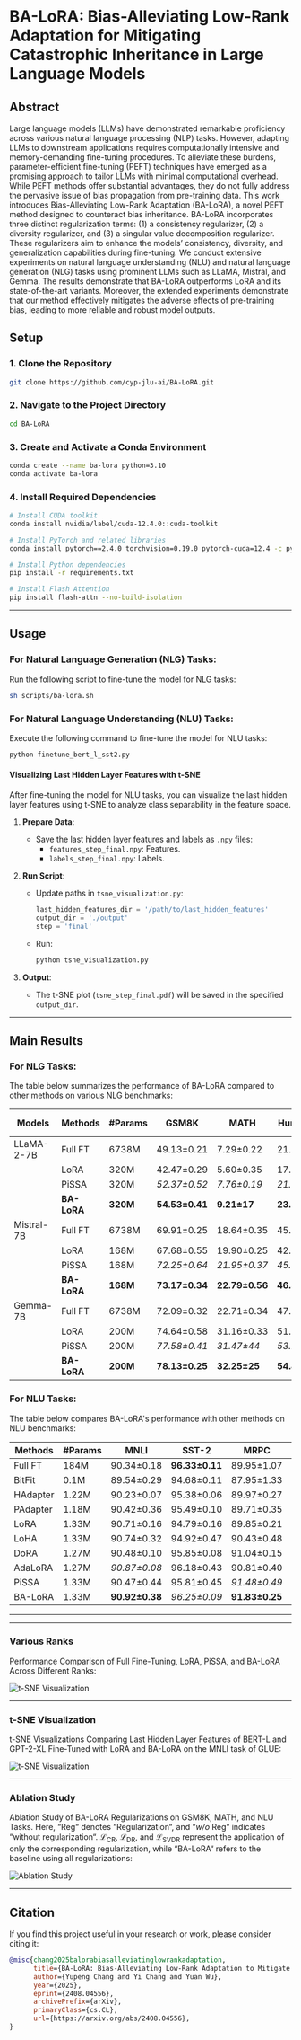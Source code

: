 
# BA-LoRA: Bias-Alleviating Low-Rank Adaptation for Mitigating Catastrophic Inheritance in Large Language Models

## Abstract

Large language models (LLMs) have demonstrated remarkable proficiency across various natural language processing (NLP) tasks. However, adapting LLMs to downstream applications requires computationally intensive and memory-demanding fine-tuning procedures. To alleviate these burdens, parameter-efficient fine-tuning (PEFT) techniques have emerged as a promising approach to tailor LLMs with minimal computational overhead. While PEFT methods offer substantial advantages, they do not fully address the pervasive issue of bias propagation from pre-training data. This work introduces Bias-Alleviating Low-Rank Adaptation (BA-LoRA), a novel PEFT method designed to counteract bias inheritance. BA-LoRA incorporates three distinct regularization terms: (1) a consistency regularizer, (2) a diversity regularizer, and (3) a singular value decomposition regularizer. These regularizers aim to enhance the models’ consistency, diversity, and generalization capabilities during fine-tuning. We conduct extensive experiments on natural language understanding (NLU) and natural language generation (NLG) tasks using prominent LLMs such as LLaMA, Mistral, and Gemma. The results demonstrate that BA-LoRA outperforms LoRA and its state-of-the-art variants. Moreover, the extended experiments demonstrate that our method effectively mitigates the adverse effects of pre-training bias, leading to more reliable and robust model outputs.


## Setup

### 1. Clone the Repository
```bash
git clone https://github.com/cyp-jlu-ai/BA-LoRA.git
```

### 2. Navigate to the Project Directory
```bash
cd BA-LoRA
```

### 3. Create and Activate a Conda Environment
```bash
conda create --name ba-lora python=3.10
conda activate ba-lora
```

### 4. Install Required Dependencies
```bash
# Install CUDA toolkit
conda install nvidia/label/cuda-12.4.0::cuda-toolkit

# Install PyTorch and related libraries
conda install pytorch==2.4.0 torchvision=0.19.0 pytorch-cuda=12.4 -c pytorch -c nvidia

# Install Python dependencies
pip install -r requirements.txt

# Install Flash Attention
pip install flash-attn --no-build-isolation
```

---

## Usage

### For Natural Language Generation (NLG) Tasks:
Run the following script to fine-tune the model for NLG tasks:
```bash
sh scripts/ba-lora.sh
```

### For Natural Language Understanding (NLU) Tasks:
Execute the following command to fine-tune the model for NLU tasks:
```bash
python finetune_bert_l_sst2.py
```

#### Visualizing Last Hidden Layer Features with t-SNE

After fine-tuning the model for NLU tasks, you can visualize the last hidden layer features using t-SNE to analyze class separability in the feature space.

1. **Prepare Data**:
   - Save the last hidden layer features and labels as `.npy` files:
     - `features_step_final.npy`: Features.
     - `labels_step_final.npy`: Labels.

2. **Run Script**:
   - Update paths in `tsne_visualization.py`:
     ```python
     last_hidden_features_dir = '/path/to/last_hidden_features'
     output_dir = './output'
     step = 'final'
     ```
   - Run:
     ```bash
     python tsne_visualization.py
     ```

3. **Output**:
   - The t-SNE plot (`tsne_step_final.pdf`) will be saved in the specified `output_dir`.


---

## Main Results

### For NLG Tasks:
The table below summarizes the performance of BA-LoRA compared to other methods on various NLG benchmarks:

| **Models**       | **Methods** | **#Params** | **GSM8K**            | **MATH**             | **HumanEval**        | **MBPP**             | **MT-Bench**         | **Avg**  |
|-------------------|-------------|-------------|-----------------------|-----------------------|-----------------------|-----------------------|-----------------------|----------|
| LLaMA-2-7B       | Full FT     | 6738M       | 49.13±0.21            | 7.29±0.22             | 21.20±0.30            | _35.59±0.25_          | _4.91±0.01_           | 23.62    |
|                  | LoRA        | 320M        | 42.47±0.29            | 5.60±0.35             | 17.03±0.61            | 32.77±0.46            | 4.62±0.11             | 20.50    |
|                  | PiSSA       | 320M        | _52.37±0.52_          | _7.76±0.19_           | _21.55±0.44_          | 33.09±0.57            | 4.87±0.06             | _23.93_  |
|                  | **BA-LoRA** | **320M**    | **54.53±0.41**        | **9.21±17**           | **23.58±0.25**        | **36.86±0.31**        | **5.11±0.05**         | **25.86**|
| Mistral-7B       | Full FT     | 6738M       | 69.91±0.25            | 18.64±0.35            | 45.31±0.14            | 51.46±0.13            | 4.95±0.05             | 38.05    |
|                  | LoRA        | 168M        | 67.68±0.55            | 19.90±0.25            | 42.54±0.44            | 56.85±0.23            | 4.92±0.07             | 38.38    |
|                  | PiSSA       | 168M        | _72.25±0.64_          | _21.95±0.37_          | _45.37±0.25_          | _61.57±0.44_          | _5.23±0.05_           | _41.27_  |
|                  | **BA-LoRA** | **168M**    | **73.17±0.34**        | **22.79±0.56**        | **46.31±0.17**        | **62.77±0.33**        | **5.41±0.06**         | **42.09**|
| Gemma-7B         | Full FT     | 6738M       | 72.09±0.32            | 22.71±0.34            | 47.02±0.27            | 55.67±0.05            | 5.40±0.12             | 40.58    |
|                  | LoRA        | 200M        | 74.64±0.58            | 31.16±0.33            | 51.64±0.28            | 63.52±0.65            | 5.01±0.03             | 45.19    |
|                  | PiSSA       | 200M        | _77.58±0.41_          | _31.47±44_            | _53.22±35_            | _65.49±0.18_          | _5.66±0.05_           | _46.68_  |
|                  | **BA-LoRA** | **200M**    | **78.13±0.25**        | **32.25±25**          | **54.44±0.15**        | **66.25±0.33**        | **5.73±0.07**         | **47.36**|

### For NLU Tasks:
The table below compares BA-LoRA's performance with other methods on NLU benchmarks:

| **Methods** | **#Params** | **MNLI**         | **SST-2**           | **MRPC**          | **CoLA**          | **QNLI**          | **QQP**           | **RTE**           | **SST-B**         | **Avg**  |
|-------------|-------------|------------------|---------------------|-------------------|-------------------|-------------------|-------------------|-------------------|-------------------|----------|
| Full FT     | 184M        | 90.34±0.18       | **96.33±0.11**      | 89.95±1.07        | 71.43±0.72        | 94.24±0.10        | 92.11±0.28        | 83.75±1.81        | 91.04±0.48        | 88.86    |
| BitFit      | 0.1M        | 89.54±0.29       | 94.68±0.11          | 87.95±1.33        | 67.31±0.49        | 92.45±0.17        | 88.72±0.45        | 79.12±0.39        | 91.63±0.37        | 86.43    |
| HAdapter    | 1.22M       | 90.23±0.07       | 95.38±0.06          | 89.97±0.27        | 68.73±0.27        | 94.31±0.29        | 91.99±0.28        | 84.76±0.39        | 91.58±0.13        | 88.37    |
| PAdapter    | 1.18M       | 90.42±0.36       | 95.49±0.10          | 89.71±0.35        | 69.04±0.10        | 94.38±0.26        | 92.15±0.43        | 85.53±0.18        | 91.69±0.13        | 88.55    |
| LoRA        | 1.33M       | 90.71±0.16       | 94.79±0.16          | 89.85±0.21        | 70.05±0.34        | 93.94±0.09        | 92.07±0.48        | 85.43±0.09        | 91.67±0.29        | 88.56    |
| LoHA        | 1.33M       | 90.74±0.32       | 94.92±0.47          | 90.43±0.48        | 70.63±0.10        | 93.95±0.28        | 92.05±0.09        | 86.41±0.10        | 91.72±0.28        | 88.86    |
| DoRA        | 1.27M       | 90.48±0.10       | 95.85±0.08          | 91.04±0.15        | 71.03±0.18        | 94.21±0.37        | 92.34±0.16        | 86.19±0.25        | 91.92±0.38        | 89.13    |
| AdaLoRA     | 1.27M       | _90.87±0.08_     | 96.18±0.43          | 90.81±0.40        | _71.64±0.12_      | _94.68±0.46_      | _92.37±0.35_      | _87.78±0.36_      | 91.97±0.43        | _89.53_  |
| PiSSA       | 1.33M       | 90.47±0.44       | 95.81±0.45          | _91.48±0.49_      | _72.27±0.29_      | 94.41±0.41        | 92.21±0.26        | 87.14±0.08        | _91.93±0.25_      | _89.47_  |
| BA-LoRA     | 1.33M       | **90.92±0.38**   | _96.25±0.09_        | **91.83±0.25**    | **72.79±0.42**    | **94.84±0.26**    | **92.59±0.18**    | **87.87±0.31**    | **92.15±0.08**    | **89.91**|

---

---

### Various Ranks
Performance Comparison of Full Fine-Tuning, LoRA, PiSSA, and BA-LoRA Across Different Ranks:

![t-SNE Visualization](./assets/various_ranks.png)

---

### t-SNE Visualization
t-SNE Visualizations Comparing Last Hidden Layer Features of BERT-L and GPT-2-XL Fine-Tuned with LoRA and BA-LoRA on the MNLI task of GLUE:

![t-SNE Visualization](./assets/t-sne.png)

---

### Ablation Study
Ablation Study of BA-LoRA Regularizations on GSM8K, MATH, and NLU Tasks. 
    Here, “$\mathrm{Reg}$“ denotes “Regularization“, and “$\mathit{w/o}\ \mathrm{Reg}$“ indicates “without regularization“. 
    $\mathcal{L}_{\mathrm{CR}}$, $\mathcal{L}_{\mathrm{DR}}$, and $\mathcal{L}_{\mathrm{SVDR}}$ represent the application of only the corresponding regularization, 
    while “BA-LoRA“ refers to the baseline using all regularizations:

![Ablation Study](./assets/ablation.png)

---

## Citation

If you find this project useful in your research or work, please consider citing it:

```bibtex
@misc{chang2025balorabiasalleviatinglowrankadaptation,
      title={BA-LoRA: Bias-Alleviating Low-Rank Adaptation to Mitigate Catastrophic Inheritance in Large Language Models}, 
      author={Yupeng Chang and Yi Chang and Yuan Wu},
      year={2025},
      eprint={2408.04556},
      archivePrefix={arXiv},
      primaryClass={cs.CL},
      url={https://arxiv.org/abs/2408.04556}, 
}

